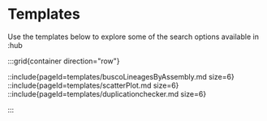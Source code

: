 <!--
Content to display at /search/templates
-->

# Templates

Use the templates below to explore some of the search options available in :hub

:::grid{container direction="row"}

::include{pageId=templates/buscoLineagesByAssembly.md size=6}
::include{pageId=templates/scatterPlot.md size=6}
::include{pageId=templates/duplicationchecker.md size=6}

:::
